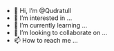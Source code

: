 - 👋 Hi, I’m @Qudratull
- 👀 I’m interested in ...
- 🌱 I’m currently learning ...
- 💞️ I’m looking to collaborate on ...
- 📫 How to reach me ...

<!---
Qudratull/Qudratull is a ✨ special ✨ repository because its `README.md` (this file) appears on your GitHub profile.
You can click the Preview link to take a look at your changes.
--->
